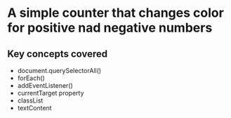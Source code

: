 # A simple counter that changes color for positive nad negative numbers

## Key concepts covered

- document.querySelectorAll()
- forEach()
- addEventListener()
- currentTarget property
- classList
- textContent
